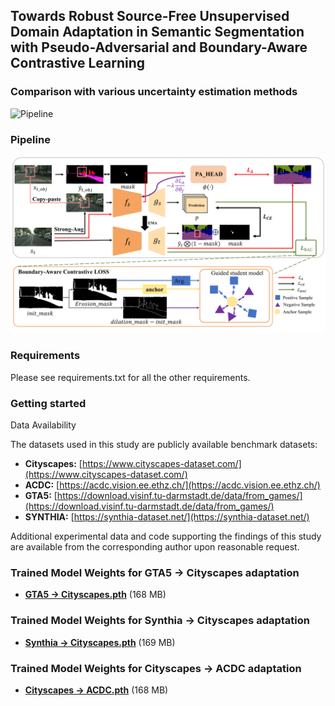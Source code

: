 ## Towards Robust Source-Free Unsupervised Domain Adaptation in Semantic Segmentation with Pseudo-Adversarial and Boundary-Aware Contrastive Learning

### Comparison with various uncertainty estimation methods
![Pipeline](./images/fig7.png)
### Pipeline
![Pipeline](./images/fig3.png)
### Requirements
Please see requirements.txt for all the other requirements.

### Getting started
Data Availability

The datasets used in this study are publicly available benchmark datasets:  

- **Cityscapes:** [https://www.cityscapes-dataset.com/](https://www.cityscapes-dataset.com/)  
- **ACDC:** [https://acdc.vision.ee.ethz.ch/](https://acdc.vision.ee.ethz.ch/)  
- **GTA5:** [https://download.visinf.tu-darmstadt.de/data/from_games/](https://download.visinf.tu-darmstadt.de/data/from_games/)  
- **SYNTHIA:** [https://synthia-dataset.net/](https://synthia-dataset.net/)  

Additional experimental data and code supporting the findings of this study are available from the corresponding author upon reasonable request.

### Trained Model Weights for GTA5 → Cityscapes adaptation
- **[GTA5 → Cityscapes.pth](https://github.com/tongyihang/tongyihang/releases/download/Tag_version/model_iter047499.pth)** (168 MB)
### Trained Model Weights for Synthia → Cityscapes adaptation
- **[Synthia → Cityscapes.pth](https://github.com/tongyihang/tongyihang/releases/download/Synthia2Cityscapes/model_iter047499.pth)** (169 MB)
### Trained Model Weights for Cityscapes → ACDC adaptation
- **[Cityscapes → ACDC.pth](https://github.com/tongyihang/tongyihang/releases/download/acdc2Cityscapes/model_iter047499.pth)** (168 MB)



